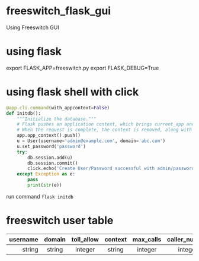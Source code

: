 # freeswitch_flask_gui
Using Freeswitch GUI

# using flask
export FLASK_APP=freeswitch.py
export FLASK_DEBUG=True

# using flask shell with click
``` python
@app.cli.command(with_appcontext=False)
def initdb():
    """Initialize the database."""
    # Flask pushes an application context, which brings current_app and g to life. 
    # When the request is complete, the context is removed, along with these variables
    app.app_context().push()
    u = User(username='admin@example.com', domain='abc.com')
    u.set_password('password')
    try:
        db.session.add(u)
        db.session.commit()
        click.echo('Create User/Password successful with admin/password')
    except Exception as e:
        pass
        print(str(e))
```
run command `flask initdb`

# freeswitch user table
| username | domain | toll_allow | context | max_calls | caller_number | outbound_caller_number | caller_name | outbound_caller_name |
|---------:|:------:|:----------:|:-------:|:---------:|:-------------:|:----------------------:|:-----------:|--------------------:|
| string   | string | integer    | string  | integer   | integer       | integer                | string      | string               |